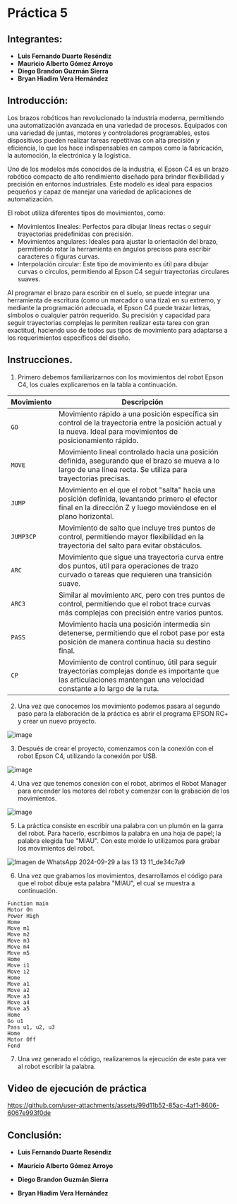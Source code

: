 # Práctica 5

## Integrantes:
- **Luis Fernando Duarte Reséndiz**
- **Mauricio Alberto Gómez Arroyo**
- **Diego Brandon Guzmán Sierra**
- **Bryan Hiadim Vera Hernández**

## Introducción:
Los brazos robóticos han revolucionado la industria moderna, permitiendo una automatización avanzada en una variedad de procesos. Equipados con una variedad de juntas, motores y controladores programables, estos dispositivos pueden realizar tareas repetitivas con alta precisión y eficiencia, lo que los hace indispensables en campos como la fabricación, la automoción, la electrónica y la logística.

Uno de los modelos más conocidos de la industria, el Epson C4 es un brazo robótico compacto de alto rendimiento diseñado para brindar flexibilidad y precisión en entornos industriales. Este modelo es ideal para espacios pequeños y capaz de manejar una variedad de aplicaciones de automatización.

El robot utiliza diferentes tipos de movimientos, como:

- Movimientos lineales: Perfectos para dibujar líneas rectas o seguir trayectorias predefinidas con precisión.
- Movimientos angulares: Ideales para ajustar la orientación del brazo, permitiendo rotar la herramienta en ángulos precisos para escribir caracteres o figuras curvas.
- Interpolación circular: Este tipo de movimiento es útil para dibujar curvas o círculos, permitiendo al Epson C4 seguir trayectorias circulares suaves.
  
Al programar el brazo para escribir en el suelo, se puede integrar una herramienta de escritura (como un marcador o una tiza) en su extremo, y mediante la programación adecuada, el Epson C4 puede trazar letras, símbolos o cualquier patrón requerido. Su precisión y capacidad para seguir trayectorias complejas le permiten realizar esta tarea con gran exactitud, haciendo uso de todos sus tipos de movimiento para adaptarse a los requerimientos específicos del diseño.

## Instrucciones.
1. Primero debemos familiarizarnos con los movimientos del robot Epson C4, los cuales explicaremos en la tabla a continuación.

| **Movimiento** | **Descripción**                                                                                                                                                        |
|----------------|------------------------------------------------------------------------------------------------------------------------------------------------------------------------|
| `GO`           | Movimiento rápido a una posición específica sin control de la trayectoria entre la posición actual y la nueva. Ideal para movimientos de posicionamiento rápido.        |
| `MOVE`         | Movimiento lineal controlado hacia una posición definida, asegurando que el brazo se mueva a lo largo de una línea recta. Se utiliza para trayectorias precisas.        |
| `JUMP`         | Movimiento en el que el robot "salta" hacia una posición definida, levantando primero el efector final en la dirección Z y luego moviéndose en el plano horizontal.     |
| `JUMP3CP`      | Movimiento de salto que incluye tres puntos de control, permitiendo mayor flexibilidad en la trayectoria del salto para evitar obstáculos.                              |
| `ARC`          | Movimiento que sigue una trayectoria curva entre dos puntos, útil para operaciones de trazo curvado o tareas que requieren una transición suave.                        |
| `ARC3`         | Similar al movimiento `ARC`, pero con tres puntos de control, permitiendo que el robot trace curvas más complejas con precisión entre varios puntos.                    |
| `PASS`         | Movimiento hacia una posición intermedia sin detenerse, permitiendo que el robot pase por esta posición de manera continua hacia su destino final.                      |
| `CP`           | Movimiento de control continuo, útil para seguir trayectorias complejas donde es importante que las articulaciones mantengan una velocidad constante a lo largo de la ruta. |



2. Una vez que conocemos los movimiento podemos pasara al segundo paso para la elaboración de la práctica es abrir el programa EPSON RC+ y crear un nuevo proyecto.
   
![image](https://github.com/user-attachments/assets/dc677feb-714c-4519-8ccb-f15b9da0af6d)

3. Después de crear el proyecto, comenzamos con la conexión con el robot Epson C4, utilizando la conexión por USB.

![image](https://github.com/user-attachments/assets/3163e851-f70d-4291-837c-a8f62494c90d)


4. Una vez que tenemos conexión con el robot, abrimos el Robot Manager para encender los motores del robot y comenzar con la grabación de los movimientos.

![image](https://github.com/user-attachments/assets/7e367d25-6771-4152-bb61-fc9d1219da58)

5. La práctica consiste en escribir una palabra con un plumón en la garra del robot. Para hacerlo, escribimos la palabra en una hoja de papel; la palabra elegida fue "MIAU". Con este molde lo utilizamos para grabar los movimientos del robot.

![Imagen de WhatsApp 2024-09-29 a las 13 13 11_de34c7a9](https://github.com/user-attachments/assets/5796202c-e6cb-41b4-a1c9-05285db27625)

6. Una vez que grabamos los movimientos, desarrollamos el código para que el robot dibuje esta palabra "MIAU", el cual se muestra a continuación.

```plaintext
Function main
Motor On
Power High
Home
Move m1
Move m2
Move m3
Move m4
Move m5
Home
Move i1
Move i2
Home
Move a1
Move a2
Move a3
Move a4
Move a5
Home
Go u1
Pass u1, u2, u3
Home
Motor Off
Fend
```

7. Una vez generado el código, realizaremos la ejecución de este para ver al robot escribir la palabra.

## Video de ejecución de práctica

https://github.com/user-attachments/assets/99d11b52-85ac-4af1-8606-6067e993f0de

## Conclusión:
- **Luis Fernando Duarte Reséndiz**

  
- **Mauricio Alberto Gómez Arroyo**

  
- **Diego Brandon Guzmán Sierra**

  
- **Bryan Hiadim Vera Hernández**




 
